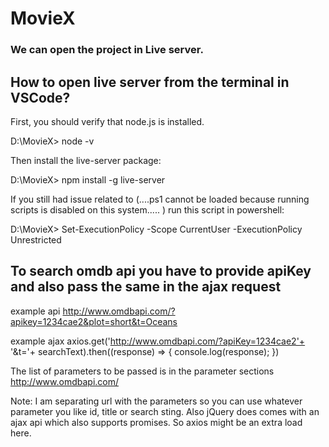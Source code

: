 # MovieX

### We can open the project in Live server.

## How to open live server from the terminal in VSCode?
First, you should verify that node.js is installed.

D:\MovieX> node -v

Then install the live-server package:

D:\MovieX> npm install -g live-server

If you still had issue related to (....ps1 cannot be loaded because running scripts is disabled on this system..... ) run this script in powershell:

D:\MovieX> Set-ExecutionPolicy -Scope CurrentUser -ExecutionPolicy Unrestricted


## To search omdb api you have to provide apiKey and also pass the same in the ajax request

example api http://www.omdbapi.com/?apikey=1234cae2&plot=short&t=Oceans

example ajax axios.get('http://www.omdbapi.com/?apiKey=1234cae2'+ '&t='+ searchText).then((response) => { console.log(response); })

The list of parameters to be passed is in the parameter sections http://www.omdbapi.com/

Note: I am separating url with the parameters so you can use whatever parameter you like id, title or search sting. Also jQuery does comes with an ajax api which also supports promises. So axios might be an extra load here.
